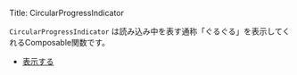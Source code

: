 Title: CircularProgressIndicator

`CircularProgressIndicator` は読み込み中を表す通称「ぐるぐる」を表示してくれるComposable関数です。

- [表示する](./display.html)
